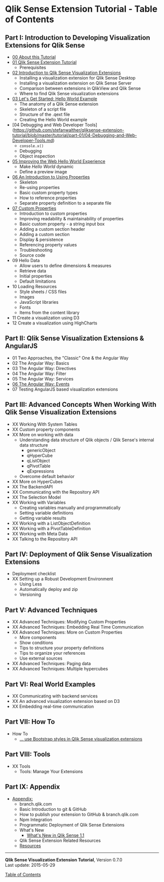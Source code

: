 # Qlik Sense Extension Tutorial - Table of Contents



## Part I: Introduction to Developing Visualization Extensions for Qlik Sense
* [00 About this Tutorial](https://github.com/stefanwalther/qliksense-extension-tutorial/blob/master/tutorial/part-01/00-About.md)
* [01 Qlik Sense Extension Tutorial](https://github.com/stefanwalther/qliksense-extension-tutorial/blob/master/tutorial/part-01/01-Qlik-Sense-Extension-Tutorial.md)
	* Prerequisites
* [02 Introduction to Qlik Sense Visualization Extensions](https://github.com/stefanwalther/qliksense-extension-tutorial/blob/master/tutorial/part-01/02-Introduction-to-Qlik-Sense-Visualization-Extensions.md)
	* Installing a visualization extension for Qlik Sense Desktop
	* Installing a visualization extension on Qlik Sense Server
	* Comparison between extensions in QlikView and Qlik Sense
	* Where to find Qlik Sense visualization extensions
* [03 Let's Get Started: Hello World Example](https://github.com/stefanwalther/qliksense-extension-tutorial/blob/master/tutorial/part-01/03-Lets-Get-Started--Hello-World-Example.md)
	* The anatomy of a Qlik Sense extension
	* Skeleton of a script file
	* Structure of the .qext file
	* Creating the Hello World example
* [04 Debugging and Web Developer Tools] (https://github.com/stefanwalther/qliksense-extension-tutorial/blob/master/tutorial/part-01/04-Debugging-and-Web-Developer-Tools.md)
	* `console.x()`
	* Debugging
	* Object inspection
* [05 Improving the Web Hello World Experience](https://github.com/stefanwalther/qliksense-extension-tutorial/blob/master/tutorial/part-01/05-Improving-the-Hello-World-Experience.md)
	* Make _Hello World_ dynamic
	* Define a preview image
* [06 An Introduction to Using Properties](https://github.com/stefanwalther/qliksense-extension-tutorial/blob/master/tutorial/part-01/06-Introduction-to-Using-Properties.md)
	* Skeleton
	* Re-using properties
	* Basic custom property types
	* How to reference properties
	* Separate property definition to a separate file
* [07 Custom Properties](https://github.com/stefanwalther/qliksense-extension-tutorial/blob/master/tutorial/part-01/07-Custom-Properties.md)
	* Introduction to custom properties
	* Improving readability & maintainability of properties
	* Basic custom property - a string input box
	* Adding a custom section header
	* Adding a custom section
	* Display & persistence
	* Referencing property values
	* Troubleshooting
	* Source code
* 09 Hello Data
	* Allow users to define dimensions & measures
	* Retrieve data
	* Initial properties
	* Default limitations
* 10 Loading Resources
	* Style sheets / CSS files
	* Images
	* JavaScript libraries
	* Fonts
	* Items from the content library
* 11 Create a visualization using D3
* 12 Create a visualization using HighCharts

	
## Part II: Qlik Sense Visualization Extensions & AngularJS
* 01 Two Approaches, the "Classic" One & the Angular Way
* 02 The Angular Way: Basics
* 03 The Angular Way: Directives
* 04 The Angular Way: Filter
* 05 The Angular Way: Services
* [06 The Angular Way: Events](https://github.com/stefanwalther/qliksense-extension-tutorial/blob/master/tutorial/part-02/NG06-The-Angular-Way--Events.md)
* 07 Testing AngularJS based visualization extensions


## Part III: Advanced Concepts When Working With Qlik Sense Visualization Extensions
* XX Working With System Tables
* XX Custom property components
* XX More on working with data
	* Understanding data structure of Qlik objects / Qlik Sense's internal data structure
		* genericObject
		* qHyperCube
		* qListObject
		* qPivotTable
		* qExpressions
	* Overcome default behavior
* XX More on HyperCubes
* XX The BackendAPI
* XX Communicating with the Repository API
* XX The Selection Model
* XX Working with Variables
	* Creating variables manually and programmatically
	* Setting variable definitions
	* Getting variable results
* XX Working with a ListObjectDefinition
* XX Working with a PivotTableDefinition
* XX Working with Meta Data
* XX Talking to the Repository API

## Part IV: Deployment of Qlik Sense Visualization Extensions
* Deployment checklist
* XX Setting up a Robust Development Environment
	* Using Less
	* Automatically deploy and zip
	* Versioning

## Part V: Advanced Techniques
* XX Advanced Techniques: Modifying Custom Properties
* XX Advanced Techniques: Embedding Real Time Communication
* XX Advanced Techniques: More on Custom Properties
	* More components
	* Show conditions
	* Tips to structure your property definitions
	* Tips to organize your references
	* Use external sources
* XX Advanced Techniques: Paging data
* XX Advanced Techniques: Multiple hypercubes

## Part VI: Real World Examples
* XX Communicating with backend services
* XX An advanced visualization extension based on D3
* XX Embedding real-time communication

## Part VII: How To
* How To
	* [... use Bootstrap styles in Qlik Sense visualization extensions](https://github.com/stefanwalther/qliksense-extension-tutorial/blob/master/tutorial/part-07/5000-Using-Bootstrap-CSS-in-Visualization-Extensions.md)

## Part VIII: Tools
* XX Tools
	* Tools: Manage Your Extensions

	
## Part IX: Appendix
* [Appendix:](https://github.com/stefanwalther/qliksense-extension-tutorial/blob/master/tutorial/part-09/1000-Appendix.md)
	* branch.qlik.com
	* Basic Introduction to git & GitHub
	* How to publish your extension to GitHub & branch.qlik.com
	* Npm Integration
	* Programmatic Deployment of Qlik Sense Extensions
	* What's New
		* [What's New in Qlik Sense 1.1](https://github.com/stefanwalther/qliksense-extension-tutorial/blob/master/tutorial/part-09/2011-Appendix-Whats-New-in-Qlik-Sense-1.1.md)
	* Qlik Sense Extension Related Resources
	* [Resources](https://github.com/stefanwalther/qliksense-extension-tutorial/blob/master/tutorial/part-09/1001-Appendix-Resources.md)

---
**Qlik Sense Visualization Extension Tutorial**, Version 0.7.0<br/>
Last update: 2015-05-29<br/>

[Table of Contents](https://github.com/stefanwalther/qliksense-extension-tutorial/blob/master/tutorial/readme.md)